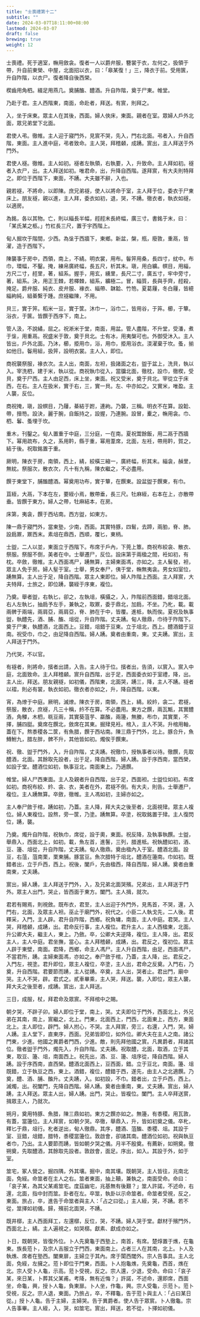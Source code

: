 ```yaml
---
title: "士喪禮第十二"
subtitle: ""
date: 2024-03-07T18:11:00+08:00
lastmod: 2024-03-07
draft: false
brewing: true
weight: 12
---
```


士喪禮。死于適室，幠用斂衾。復者一人以爵弁服，簪裳于衣，左何之，扱領于帶，升自前東榮、中屋，北面招以衣，曰：「皋某復！」三，降衣于前。受用篋，升自阼階，以衣尸。復者降自後西榮。

楔齒用角柶。綴足用燕几。奠脯醢、醴酒。升自阼階，奠于尸東。帷堂。

乃赴于君。主人西階東，南面，命赴者，拜送。有賔，則拜之。

入，坐于床東。眾主人在其後，西面。婦人俠床，東面。親者在室。眾婦人戶外北面，眾兄弟堂下北面。

君使人弔。徹帷。主人迎于寢門外，見賔不哭，先入，門右北面。弔者入，升自西階，東面。主人進中庭，弔者致命。主人哭，拜稽顙，成踴。賔出，主人拜送于外門外。

君使人襚。徹帷。主人如初。襚者左執領，右執要，入，升致命。主人拜如初。襚者入衣尸，出。主人拜送如初。唯君命，出，升降自西階。遂拜賔，有大夫則特拜之。即位于西階下，東面，不踴。大夫雖不辭，入也。

親若襚，不將命，以即陳。庶兄弟襚，使人以將命于室，主人拜于位，委衣于尸東床上。朋友襚，親以進，主人拜，委衣如初，退，哭，不踴。徹衣者，執衣如襚，以適房。

為銘，各以其物。亡，則以緇長半幅，䞓䞓末長終幅，廣三寸。書銘于末，曰：「某氏某之柩。」竹杠長三尺，置于宇西階上。

甸人掘坎于階間，少西。為垼于西牆下，東鄉。新盆，槃，瓶，廢敦，重鬲，皆濯，造于西階下。

陳襲事于房中，西領，南上，不綪。明衣裳，用布。鬠笄用桑，長四寸，紌中。布巾，環幅，不鑿。掩，練帛廣終幅，長五尺，析其末。瑱，用白纊。幎目，用緇，方尺二寸，䞓里，著，組系。握手，用玄，纁里，長尺二寸，廣五寸，牢中旁寸，著，組系。決，用正王棘，若檡棘，組系，纊極二。冒，緇質，長與手齊，䞓殺，掩足。爵弁服、純衣、皮弁服、褖衣、緇帶、韎韐、竹笏。夏葛屨，冬白屨，皆繶緇絇純，組綦繫于踵。庶襚繼陳，不用。

貝三，實于笄。稻米一豆，實于筐。沐巾一，浴巾二，皆用谷，于笲。櫛，于簞。浴衣，于篋。皆饌于西序下，南上。

管人汲，不說繘，屈之。祝淅米于堂，南面，用盆。管人盡階，不升堂，受潘，煮于垼，用重鬲。祝盛米于敦，奠于貝北。士有冰，用夷槃可也。外御受沐入。主人皆出，戶外北面。乃沐，櫛，挋用巾，浴，用巾，挋用浴衣。渜濯棄于坎。蚤，揃如他日。鬠用組，扱笄，設明衣裳。主人入，即位。

商祝襲祭服，褖衣次。主人出，南面，左袒，扱諸面之右，盥于盆上，洗貝，執以入。宰洗柶，建于米，執以從。商祝執巾從入，當牖北面，徹枕，設巾，徹楔，受貝，奠于尸西。主人由足西，床上坐，東面。祝又受米，奠于貝北。宰從立于床西，在右。主人在扱米，實于右，三，實一貝。左、中亦如之。又實米，唯盈。主人襲，反位。

商祝掩，瑱，設幎目，乃屨，綦結于跗，連絇。乃襲，三稱。明衣不在算。設韐、帶，搢笏。設決，麗于腕，自飯持之，設握，乃連腕。設冒，櫜之，幠用衾。巾、柶、鬊、蚤埋于坎。

重木，刊鑿之。甸人置重于中庭，三分庭，一在南。夏祝鬻餘飯，用二鬲于西牆下。幂用疏布，久之，系用靲，縣于重，幂用葦席，北面，左衽，帶用靲，賀之，結于後。祝取銘置于重。

厥明，陳衣于房，南領，西上，綪，絞橫三縮一，廣終幅，析其末。緇衾，赬里，無紞。祭服次，散衣次，凡十有九稱，陳衣繼之，不必盡用。

饌于東堂下，脯醢醴酒。幂奠用功布，實于簞，在饌東。設盆盥于饌東，有巾。

苴絰，大鬲，下本在左，要絰小焉，散帶垂，長三尺。牡麻絰，右本在上，亦散帶垂。皆饌于東方。婦人之帶，牡麻結本，在房。

床第，夷衾，饌于西坫南。西方盥，如東方。

陳一鼎于寢門外，當東塾，少南，西面。其實特豚，四鬄，去蹄，兩胉，脊、肺。設扃鼏，鼏西末。素俎在鼎西，西順，覆匕，東柄。

士盥，二人以並，東面立于西階下。布席于戶內，下莞上簟。商祝布絞衾、散衣、祭服。祭服不倒，美者在中。士舉遷尸，反位。設床第于兩楹之間，衽如初，有枕。卒斂，徹帷。主人西面馮尸，踴無算，主婦東面馮，亦如之。主人髺發，袒，眾主人免于房。婦人髽于室。士舉，男女奉尸，侇于堂，幠無夷衾。男女如室位，踴無算。主人出于足，降自西階。眾主人東即位。婦人阼階上西面。主人拜賔，大夫特拜，士旅之，即位踴，襲絰于序東，複位。

乃奠。舉者盥，右執匕，卻之，左執俎，橫攝之，入，阼階前西面錯，錯俎北面。右人左執匕，抽扃予左手，兼執之，取鼏，委于鼎北，加扃，不坐。乃朼，載。載兩髀于兩端，兩肩亞，兩肩亞，脊、肺在于中，皆覆。進柢，執而俟。夏祝及執事盥，執醴先，酒、脯、醢、俎從，升自阼階。丈夫踴。甸人徹鼎，巾待于阼階下。奠于尸東，執醴酒，北面西上。豆錯，俎錯于豆東。立于俎北，西上。醴酒錯于豆南。祝受巾，巾之，由足降自西階。婦人踴。奠者由重南，東。丈夫踴。賔出，主人拜送于門外。

乃代哭，不以官。

有襚者，則將命，擯者出請，入告。主人待于位。擯者出，告須，以賔入。賔入中庭，北面致命。主人拜稽顙。賔升自西階，出于足，西面委衣如于室禮，降，出。主人出，拜送。朋友親襚，如初儀，西階東，北面哭，踴三，降，主人不踴。襚者以褶，則必有裳，執衣如初。徹衣者亦如之，升，降自西階，以東。

宵，為燎于中庭。厥明，滅燎。陳衣于房，南領，西上，綪。絞紟，衾二。君襚，祭服，散衣，庶襚，凡三十稱，紟不在算。不必盡用。東方之饌，兩瓦甒，其實醴酒，角觶，木柶，毼豆兩，其實葵菹芋、蠃醢，兩籩，無縢，布巾，其實栗，不擇，脯四脡。奠席在饌北，斂席在其東。掘肂見衽。棺入，主人不哭。升棺用軸，蓋在下。熬黍稷各二筐，有魚腊，饌于西坫南。陳三鼎于門外，北上。豚合升，魚鱄鮒九，腊左胖，髀不升，其他皆如初。燭俟于饌東。

祝、徹、盥于門外，入，升自阼階，丈夫踴。祝徹巾，授執事者以待。徹饌，先取醴酒，北面。其餘取先設者，出于足，降自西階，婦人踴。設于序西南，當西榮，如設于堂。醴酒位如初，執事豆北，南面東上。乃適饌。

帷堂。婦人尸西東面。主人及親者升自西階，出于足，西面袒。士盥位如初。布席如初。商祝布絞、紟、衾、衣，美者在外，君襚不倒。有大夫，則告。士舉遷尸，複位。主人踴無算。卒斂，徹帷。主人馮如初，主婦亦如之。

主人奉尸斂于棺，踴如初，乃蓋。主人降，拜大夫之後至者，北面視肂。眾主人複位。婦人東複位。設熬，旁一筐，乃塗。踴無算。卒塗，祝取銘置于肂。主人復閃位，踴，襲。

乃奠。燭升自阼階，祝執巾，席從，設于奧，東面。祝反降，及執事執饌。士盥，舉鼎入，西面北上，如初。載，魚左首，進鬐，三列，腊進柢。祝執醴如初，酒、豆、籩、俎從，升自阼階，丈夫踴。甸人徹鼎。奠由楹內入于室。醴酒北面。設豆，右菹，菹南栗，栗東脯。豚當豆。魚次腊特于俎北，醴酒在籩南。巾如初。既錯者出，立于戶西，西上。祝後，闔戶，先由楹西，降自西階，婦人踴。奠者由重南東，丈夫踴。

賔出，婦人踴，主人拜送于門外，入，及兄弟北面哭殯。兄弟出，主人拜送于門外。眾主人出門，哭止，皆西面于東方。闔門。主人揖，就次。

君若有賜焉，則視斂。既布衣，君至，主人出迎于外門外，見馬首，不哭，還，入門右，北面，及眾主人袒。巫止于廟門外，祝代之。小臣二人執戈先，二人後。君釋采，入門，主人辟。君升自阼階，西鄉。祝負墉，南面，主人中庭。君哭。主人哭，拜稽顙，成踴，出。君命反行事，主人複位。君升主人，主人西楹東，北面。升公卿大夫，繼主人，東上。乃斂。卒，公卿大夫逆降，複位。主人降，出。君反主人，主人中庭。君坐撫，當心。主人拜稽顙，成踴，出。君反之，復初位。眾主人辟于東壁，南面。君降，西鄉，命主人馮尸。主人升自西階，由足，西面馮尸，不當君所，踴。主婦東面馮，亦如之。奉尸斂于棺，乃蓋，主人降，出。君反之，入門左，視塗。君升即位，眾主人複位，卒塗，主人出，君命之反奠。入門右，乃奠，升自西階。君要節而踴，主人從踴。卒奠，主人出，哭者止。君出門，廟中哭。主人不哭，辟。君式之。貳車畢乘，主人哭，拜送。襲，入即位，眾主人襲，拜大夫之後至者，成踴。賔出，主人拜送。

三日，成服，杖，拜君命及眾賔。不拜棺中之賜。

朝夕哭，不辟子卯。婦人即位于堂，南上，哭。丈夫即位于門外，西面北上，外兄弟在其南，南上，賔繼之，北上。門東，北面西上，門西，北面東上，西方，東面北上。主人即位，辟門。婦人拊心，不哭。主人拜賔，旁三，右還，入門，哭。婦人踴。主人堂下，直東序，西面。兄弟皆即位，如外位。卿大夫在主人之南。諸公門東，少進。他國之異爵者門西，少進。敵，則先拜他國之賔。凡異爵者，拜諸其位。徹者盥于門外，燭先入，升自阼階。丈夫踴。祝取醴，北面，取酒，立于其東，取豆、籩、俎，南面西上。祝先出，酒、豆、籩、俎序從，降自西階。婦人踴。設于序西南，直西榮。醴酒北面西上，豆西面，錯。立于豆北，南面。籩、俎既錯，立于執豆之西，東上。酒錯，複位，醴錯于西，遂先，由主人之北適饌。乃奠，醴、酒、脯、醢升。丈夫踴，入。如初設，不巾。錯者出，立于戶西，西上。滅燭，出。祝闔門，先降自西階。婦人踴。奠者由重南，東。丈夫踴。賔出，婦人踴，主人拜送。眾主人出，婦人踴。出門，哭止。皆複位。闔門。主人卒拜送賔，揖眾主人，乃就次。

朔月，奠用特豚、魚腊，陳三鼎如初。東方之饌亦如之。無籩，有黍稷。用瓦敦，有蓋，當籩位。主人拜賔，如朝夕哭。卒徹，舉鼎入，升，皆如初奠之儀。卒朼，釋匕于鼎，俎行。朼者逆出，甸人徹鼎。其序，醴酒、菹醢、黍稷、俎。其設于室、豆錯，俎錯，腊特，黍稷當籩位。敦啟會，卻諸其南。醴酒位如初。祝與執豆者巾，乃出。主人要節而踴，皆如朝夕哭之儀。月半不殷奠。有薦新，如朔奠。徹朔奠，先取醴酒，其餘取先設者。敦啟會，面足。序出，如入。其設于外，如于室。

筮宅，冢人營之。掘四隅，外其壤。掘中，南其壤。既朝哭，主人皆往，兆南北面，免絰。命筮者在主人之右。筮者東面，抽上韇，兼執之，南面受命。命曰：「哀子某，為其父某甫筮宅。度茲幽宅，兆基無有後艱？」筮人許諾，不述命，右還，北面，指中封而筮。卦者在左。卒筮，執卦以示命筮者。命筮者受視，反之，東面。旅占，卒，進告于命筮者與主人：「占之曰從。」主人絰，哭，不踴。若不從，筮擇如初儀。歸，殯前北面哭，不踴。

既井槨，主人西面拜工，左還槨，反位，哭，不踴。婦人哭于堂。獻材于殯門外，西面北上，綪。主人遍視之，如哭槨。獻素、獻成亦如之。

卜日，既朝哭，皆復外位。卜人先奠龜于西塾上，南首，有席。楚焞置于燋，在龜東。族長蒞卜，及宗人吉服立于門西，東面南上。占者三人在其南，北上。卜人及執燋、席者在塾西。闔東扉，主婦立于其內。席于闑西閾外。宗人告事具。主人北面，免絰，左擁之。蒞卜即位于門東，西面。卜人抱龜燋，先奠龜，西首，燋在北。宗人受卜人龜，示高。蒞卜受視，反之。宗人還，少退，受命。命曰：「哀子某，來日某，卜葬其父某甫。考降，無有近悔？」許諾，不述命，還即席，西面坐，命龜，興，授卜人龜，負東扉。卜人坐，作龜，興。宗人受龜，示蒞卜。蒞卜受視，反之。宗人退，東面。乃旅占，卒，不釋龜，告于蒞卜與主人：「占曰某日從。」授卜人龜。告于主婦，主婦哭。告于異爵者。使人告于眾賔。卜人徹龜。宗人告事畢。主人絰，入，哭，如筮宅。賔出，拜送，若不從，卜擇如初儀。